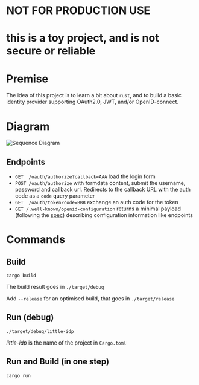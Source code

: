 # NOT FOR PRODUCTION USE
# this is a toy project, and is not secure or reliable


# Premise

The idea of this project is to learn a bit about `rust`, and to build a basic identity provider supporting OAuth2.0, JWT, and/or OpenID-connect.

# Diagram

![Sequence Diagram](https://www.plantuml.com/plantuml/png/XLBDRjim3BxhAGYVEc11iEqMj6cxjXWs54kmf0_0o9mjH9OwYQgHFVqenKQyecXkDlM9ty-dcyWOE7LMeMOVe7gA5E1Y5tml7nygm0Xvf5Gvc2rXixw51LYFDJnZGt2vGxrVw0EwvUtNkyjv_bsgG9o2AmYbd6S2_qBXkEhE6hsFK5dV62SCheQ6E4AWsWJIJBKYcULR9zhgqJ1Rcds_NrSB-FQmXJacRdqmV-bQexMPz-fTCIrt5WffqVLQreDZ-TIYWXmRjB4eqraiL9kqwmnNQjiI944xxAYSFsEClG-rka3hNGEzuHPOKACc-9Ce70GNv0fBfahCGXIEdErl7pgeaV6ivVLgC_KyKJ_5gHUqHlRHr8YIR-IZtiW-4EGre7qzrcTDHqqWSijFdx-CiHsFPCrokxfV3TF_lQLW8RO-sHfs12Dt3TYWSP41GP2-draJ-UHmw6Fi6zYVDZxzUdpxILrdkLVlo7tLvzlo1THBWKde3i13cIKOUTUASKyoDR5ayn4cbI94qY9SPMmWARNOOxydTqGOFjCX3E_Mv_JdvUPPKqDK0y-FpUgdKZT2aphx3m00)

## Endpoints

* `GET  /oauth/authorize?callback=AAA` load the login form
* `POST /oauth/authorize` with formdata content, submit the username, password and callback url. Redirects to the callback URL with the auth code as a `code` query parameter
* `GET  /oauth/token?code=BBB` exchange an auth code for the token
* `GET /.well-known/openid-configuration` returns a minimal payload (following the [spec](https://openid.net/specs/openid-connect-discovery-1_0.html#WellKnownRegistry)) describing configuration information like endpoints

# Commands

## Build
```
cargo build
```

The build result goes in `./target/debug`

Add `--release` for an optimised build, that goes in `./target/release`

## Run (debug)

```
./target/debug/little-idp
```
_little-idp_ is the name of the project in `Cargo.toml`

## Run and Build (in one step)

```
cargo run
```